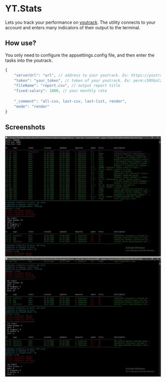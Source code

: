 # YT.Stats
Lets you track your performance on [youtrack](https://www.jetbrains.com/ru-ru/youtrack/).
The utility connects to your account and enters many indicators of their output to the terminal.

## How use?

You only need to configure the appsettings.config file, and then enter the tasks into the youtrack.

```javascript
{
	"serverUrl": "url", // address to your youtrack. Ex: https://youtrack.yourcompany.me/youtrack
	"token": "your_token", // token of your youtrack. Ex: perm:c5RhbalzbGF2Lm1hcnR5bm92.NTYzMB==.0xuMPIaar5KCdRV2BiiHg7PS814Yas
	"fileName": "report.csv", // output report title
	"fixed-salary": 1000, // your monthly rate
	
	"_comment": "all-csv, last-csv, last-list, render",
	"mode": "render"
}
```

## Screenshots
![N|Solid](https://github.com/Winster332/YT.Stats/blob/master/YT.Stats/Screenshots/photo_2020-03-27_01-13-16.jpg)
![N|Solid](https://github.com/Winster332/YT.Stats/blob/master/YT.Stats/Screenshots/photo_2020-03-27_01-13-17.jpg)


